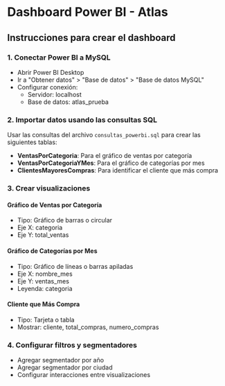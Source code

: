 # Dashboard Power BI - Atlas

## Instrucciones para crear el dashboard

### 1. Conectar Power BI a MySQL
- Abrir Power BI Desktop
- Ir a "Obtener datos" > "Base de datos" > "Base de datos MySQL"
- Configurar conexión:
  - Servidor: localhost
  - Base de datos: atlas_prueba

### 2. Importar datos usando las consultas SQL
Usar las consultas del archivo `consultas_powerbi.sql` para crear las siguientes tablas:
- **VentasPorCategoria**: Para el gráfico de ventas por categoría
- **VentasPorCategoriaYMes**: Para el gráfico de categorías por mes
- **ClientesMayoresCompras**: Para identificar el cliente que más compra

### 3. Crear visualizaciones

#### Gráfico de Ventas por Categoría
- Tipo: Gráfico de barras o circular
- Eje X: categoria
- Eje Y: total_ventas

#### Gráfico de Categorías por Mes
- Tipo: Gráfico de líneas o barras apiladas
- Eje X: nombre_mes
- Eje Y: ventas_mes
- Leyenda: categoria

#### Cliente que Más Compra
- Tipo: Tarjeta o tabla
- Mostrar: cliente, total_compras, numero_compras

### 4. Configurar filtros y segmentadores
- Agregar segmentador por año
- Agregar segmentador por ciudad
- Configurar interacciones entre visualizaciones
